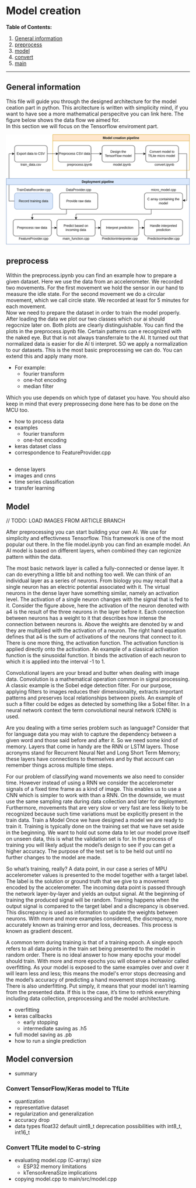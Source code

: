 # Model creation

**Table of Contents:**

1. [General information](#generalinformation)
1. [preprocess](#preprocess)
1. [model](#model)
1. [convert](#convert)
1. [main](#main)

---

## General information
This file will guide you through the designed architecture for the model ceation part in python. This arcitecture is written with simplicity mind, if you want to have see a more mathematical perspecitve you can link here. The figure below shows the data flow we aimed for. <br>In this section we will focus on the Tensorflow enviroment part. 

![Data flow](/img/schema_pipeline.png)

## preprocess
Within the preprocess.ipynb you can find an example how to prepare a given dataset. Here we use the data from an accelerometer. We recorded two movements. For the first movement we hold the sensor in our hand to measure the idle state. For the second movement we do a circular movement, which we call circle state. We recorded at least for 5 minutes for each movement.
<br>
Now we need to prepare the dataset in order to train the model properly. After loading the data we plot our two classes which our ai should regocnize later on.
Both plots are clearly distinguishable. You can find the plots in the preprocess.ipynb file. Certain patterns can e recognized with the naked eye. But that is not always transferrale to the AI. It turned out that normalized data is easier for die AI ti interpret. SO we apply a normalization to our datasets. This is the most basic preprocessing we can do. You can extend this and apply many more. <br>
- For example:
    - fourier transform
    - one-hot encoding
    - median filter

Which you use depends on which type of dataset you have. You should also keep in mind that every preprossecing done here has to be done on the MCU too.



- how to process data
- examples
    - fourier transform
    - one-hot encoding
- keras dataset class
- correspondence to FeatureProvider.cpp

## 

- dense layers
- images and cnns
- time series classification
- transfer learning

## Model
// TODO: LOAD IMAGES FROM ARTICLE BRANCH

After preprocessing you can start building your own AI. We use for simplicity and effectivness Tensorflow. This framework is one of the most popular out there. In the file model.ipynb you can find an example model. An AI model is based on different layers, when combined they can regicnize pattern within the data. 

The most basic network layer is called a fully-connected or dense layer. It can do everything a little bit and nothing too well. We can think of an individual layer as a series of neurons. From biology you may recall that a single neuron has an electric potential associated with it. The virtual neurons in the dense layer have something similar, namely an activation level. The activation of a single neuron changes with the signal that is fed to it. Consider the figure above, here the activation of the neuron denoted with a4 is the result of the three neurons in the layer before it. Each connection between neurons has a weight to it that describes how intense the connection between neurons is. Above the weights are denoted by w and they are multiplied with the activation of a neuron. The right hand equation defines that a4 is the sum of activations of the neurons that connect to it. There is one more thing, the activation function. The activation function is applied directly onto the activation. An example of a classical activation function is the sinusoidal function. It binds the activation of each neuron to which it is applied into the interval -1 to 1.

Convolutional layers are your bread and butter when dealing with image data. Convolution is a mathematical operation common in signal processing. A classic example is the Sobel edge detection filter. For our purpose, applying filters to images reduces their dimensionality, extracts important patterns and preserves local relationships between pixels. An example of such a filter could be edges as detected by something like a Sobel filter. In a neural network context the term convolutional neural network (CNN) is used.

Are you dealing with a time series problem such as language? Consider that for language data you may wish to capture the dependency between a given word and those said before and after it. So we need some kind of memory. Layers that come in handy are the RNN or LSTM layers. Those acronyms stand for Recurrent Neural Net and Long Short Term Memory; these layers have connections to themselves and by that account can remember things across multiple time steps.

For our problem of classifying wand movements we also need to consider time. However instead of using a RNN we consider the accelerometer signals of a fixed time frame as a kind of image. This enables us to use a CNN which is simpler to work with than a RNN. On the downside, we must use the same sampling rate during data collection and later for deployment. Furthermore, movements that are very slow or very fast are less likely to be recognized because such time variations must be explicitly present in the train data.
Train a Model
Once we have designed a model we are ready to train it. Training is typically done on the training set that we have set aside in the beginning. We want to hold out some data to let our model prove itself on unseen data, this is what the validation set is for. In the process of training you will likely adjust the model’s design to see if you can get a higher accuracy. The purpose of the test set is to be held out until no further changes to the model are made.

So what’s training, really? A data point, in our case a series of MPU accelerometer values is presented to the model together with a target label. The label is the solution or ground truth that we give to a movement encoded by the accelerometer. The incoming data point is passed through the network layer-by-layer and yields an output signal. At the beginning of training the produced signal will be random. Training happens when the output signal is compared to the target label and a discrepancy is observed. This discrepancy is used as information to update the weights between neurons. With more and more examples considered, the discrepancy, more accurately known as training error and loss, decreases. This process is known as gradient descent.

A common term during training is that of a training epoch. A single epoch refers to all data points in the train set being presented to the model in random order. There is no ideal answer to how many epochs your model should train. With more and more epochs you will observe a behavior called overfitting. As your model is exposed to the same examples over and over it will learn less and less; this means the model's error stops decreasing and the model’s accuracy of predicting a hand movement stops increasing. There is also underfitting. Put simply, it means that your model isn’t learning from the presented data. If this is the case, it’s time to rethink everything including data collection, preprocessing and the model architecture.

- overfitting
- keras callbacks
    - early stopping
    - intermediate saving as .h5
- full model saving as .pb
- how to run a single prediction

## Model conversion

- summary

### Convert TensorFlow/Keras model to TfLite

- quantization
- representative dataset
- regularization and generalization
- accuracy drop
- data types
    float32 default
    uint8_t deprecation
    possibilities with int8_t, int16_t

### Convert TfLite model to C-string

- evaluating model.cpp (C-array) size
    - ESP32 memory limitations
    - kTensorArenaSize implications
- copying model.cpp to main/src/model.cpp
